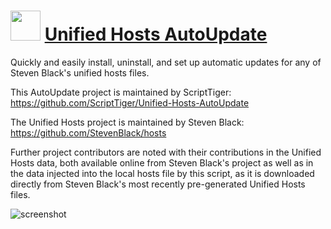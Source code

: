 ﻿# <img src="https://cdn.jsdelivr.net/gh/chtof/chocolatey-packages/automatic/unified-hosts-autoupdate/unified-hosts-autoupdate.png" width="48" height="48"/> [Unified Hosts AutoUpdate](https://chocolatey.org/packages/unified-hosts-autoupdate)

Quickly and easily install, uninstall, and set up automatic updates for any of Steven Black's unified hosts files.

This AutoUpdate project is maintained by ScriptTiger: https://github.com/ScriptTiger/Unified-Hosts-AutoUpdate

The Unified Hosts project is maintained by Steven Black: https://github.com/StevenBlack/hosts

Further project contributors are noted with their contributions in the Unified Hosts data, both available online from Steven Black's project as well as in the data injected into the local hosts file by this script, as it is downloaded directly from Steven Black's most recently pre-generated Unified Hosts files.

![screenshot](https://cdn.jsdelivr.net/gh/chtof/chocolatey-packages/automatic/unified-hosts-autoupdate/screenshot.png)